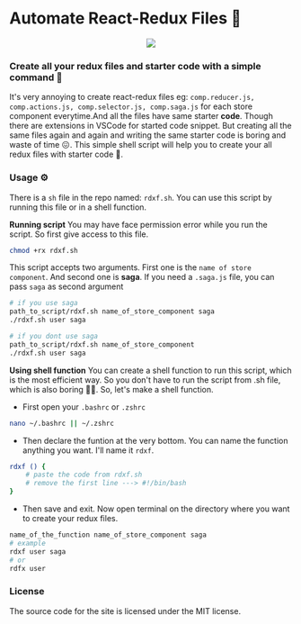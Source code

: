 # Automate React-Redux Files 🚀

<p align="center">
<img src='https://github.com/pieeee/redux-files-shell-script/blob/main/media/asset.gif'/>
</center>


### Create all your redux files and starter code with a simple command 🔨
It's very annoying to create react-redux files eg: `comp.reducer.js, comp.actions.js, comp.selector.js, comp.saga.js` for each store component everytime.And all the files have same starter **code**. Though there are extensions in VSCode for started code snippet. But creating all the same files again and again and writing the same starter code is boring and waste of time 😖. This simple shell script will help you to create your all redux files with starter code 🥳. 

### Usage ⚙️
There is a `sh` file in the repo named: `rdxf.sh`. You can use this script by running this file or in a shell function.

**Running script**
You may have face permission error while you run the script. So first give access to this file.

```sh
chmod +rx rdxf.sh
```
This script accepts two arguments. First one is the `name of store component`. And second one is **saga**. If you need a `.saga.js` file, you can pass `saga` as second argument

```sh
# if you use saga
path_to_script/rdxf.sh name_of_store_component saga
./rdxf.sh user saga

# if you dont use saga
path_to_script/rdxf.sh name_of_store_component 
./rdxf.sh user saga
```
**Using shell function**
You can create a shell function to run this script, which is the most efficient way. So you don't have to run the script from .sh file, which is also boring 💁‍♂️. So, let's make a shell function.

- First open your `.bashrc` or `.zshrc`

```sh
nano ~/.bashrc || ~/.zshrc
```

- Then declare the funtion at the very bottom. You can name the function anything you want. I'll name it `rdxf`.

```sh
rdxf () {
    # paste the code from rdxf.sh
    # remove the first line ---> #!/bin/bash
}
```
- Then save and exit. Now open terminal on the directory where you want to create your redux files.
```sh
name_of_the_function name_of_store_component saga
# example
rdxf user saga
# or
rdfx user
```

### License
The source code for the site is licensed under the MIT license.
